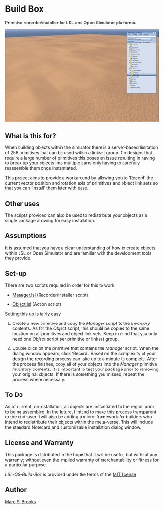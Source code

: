 # Build Box

Primitive recorder/installer for LSL and Open Simulator platforms.

![OpenSimulator](https://raw.githubusercontent.com/nuxy/LSL-OS-Build-Box/master/demo.gif)

## What is this for?

When building objects within the simulator there is a server-based limitation of 256 primitives that can be used within a linkset group. On designs that require a large number of primitives this poses an issue resulting in having to break up your objects into multiple parts only having to carefully reassemble them once instantiated.

This project aims to provide a workaround by allowing you to ‘Record’ the current vector position and rotation axis of primitives and object link sets so that you can ‘Install’ them later with ease.

## Other uses

The scripts provided can also be used to redistribute your objects as a single package allowing for easy installation.

## Assumptions

It is assumed that you have a clear understanding of how to create objects within LSL or Open Simulator and are familiar with the development tools they provide.

## Set-up

There are two scripts required in order for this to work.

- [Manager.lsl](https://github.com/nuxy/LSL-OS-Build-Box/blob/master/Manager.lsl) (Recorder/Installer script)

- [Object.lsl](https://github.com/nuxy/LSL-OS-Build-Box/blob/master/Object.lsl) (Action script)

Setting this up is fairly easy.

1. Create a new primitive and copy the _Manager_ script to the *Inventory* contents.  As for the _Object_ script, this should be copied to the same location on all primitives and object link sets.  Keep in mind that you only need one _Object_ script per primitive or linkset group.

2. Double click on the primitive that contains the _Manager_ script.  When the dialog window appears, click ‘Record’.  Based on the complexity of your design the recording process can take up to a minute to complete.  After the process finishes, copy all of your objects into the _Manager_ primitive *Inventory* contents.  It is important to test your package prior to removing your original objects.  If there is something you missed, repeat the process where necessary.

## To Do

As of current, on installation, all objects are instantiated to the region prior to being assembled.  In the future, I intend to make this process transparent to the end-user.  I will also be adding a micro-framework for builders who intend to redistribute their objects within the meta-verse.  This will include the standard Notecard and customizable installation dialog window.

## License and Warranty

This package is distributed in the hope that it will be useful, but without any warranty; without even the implied warranty of merchantability or fitness for a particular purpose.

_LSL-OS-Build-Box_ is provided under the terms of the [MIT license](http://www.opensource.org/licenses/mit-license.php)

## Author

[Marc S. Brooks](https://github.com/nuxy)
